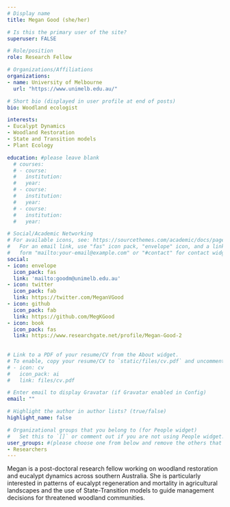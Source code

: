 ```yaml
---
# Display name
title: Megan Good (she/her)

# Is this the primary user of the site?
superuser: FALSE

# Role/position
role: Research Fellow 

# Organizations/Affiliations
organizations:
- name: University of Melbourne
  url: "https://www.unimelb.edu.au/"

# Short bio (displayed in user profile at end of posts)
bio: Woodland ecologist  

interests:
- Eucalypt Dynamics
- Woodland Restoration
- State and Transition models
- Plant Ecology

education: #please leave blank
  # courses:
  # - course:
  #   institution:
  #   year:
  # - course:
  #   institution:
  #   year:
  # - course:
  #   institution:
  #   year:

# Social/Academic Networking
# For available icons, see: https://sourcethemes.com/academic/docs/page-builder/#icons
#   For an email link, use "fas" icon pack, "envelope" icon, and a link in the
#   form "mailto:your-email@example.com" or "#contact" for contact widget.
social:
- icon: envelope
  icon_pack: fas
  link: 'mailto:goodm@unimelb.edu.au'
- icon: twitter
  icon_pack: fab
  link: https://twitter.com/MeganVGood
- icon: github
  icon_pack: fab
  link: https://github.com/MegKGood
- icon: book
  icon_pack: fas
  link: https://www.researchgate.net/profile/Megan-Good-2
    
  
# Link to a PDF of your resume/CV from the About widget.
# To enable, copy your resume/CV to `static/files/cv.pdf` and uncomment the lines below.
# - icon: cv
#   icon_pack: ai
#   link: files/cv.pdf

# Enter email to display Gravatar (if Gravatar enabled in Config)
email: ""

# Highlight the author in author lists? (true/false)
highlight_name: false

# Organizational groups that you belong to (for People widget)
#   Set this to `[]` or comment out if you are not using People widget.
user_groups: #(please choose one from below and remove the others that aren't needed)
- Researchers
---
```


Megan is a post-doctoral research fellow working on woodland restoration and eucalypt dynamics across southern Australia. She is particularly interested in patterns of eucalypt regeneration and mortality in agricultural landscapes and the use of State-Transition models to guide management decisions for threatened woodland communities.